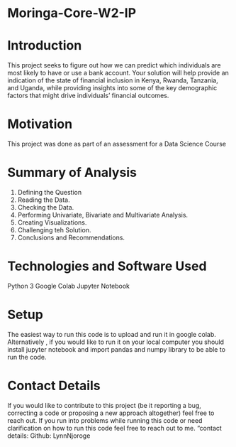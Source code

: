 # Moringa-Core-W2-IP

# Introduction
This project seeks to figure out how we can predict which individuals are most likely to have or use a bank account. Your solution will help provide an indication of the state of financial inclusion in Kenya, Rwanda, Tanzania, and Uganda, while providing insights into some of the key demographic factors that might drive individuals’ financial outcomes.

# Motivation
This project was done as part of an assessment for a Data Science Course

# Summary of Analysis
1. Defining the Question 
2. Reading the Data.
3. Checking the Data.
4. Performing Univariate, Bivariate and Multivariate Analysis.
5. Creating Visualizations.
6. Challenging teh Solution.
4. Conclusions and Recommendations. 


# Technologies and Software Used
Python 3 Google Colab Jupyter Notebook

# Setup
The easiest way to run this code is to upload and run it in google colab. Alternatively , if you would like to run it on your local computer you should install jupyter notebook and import pandas and numpy library to be able to run the code.

# Contact Details
If you would like to contribute to this project (be it reporting a bug, correcting a code or proposing a new approach altogether) feel free to reach out. If you run into problems while running this code or need clarification on how to run this code feel free to reach out to me. “contact details: Github: LynnNjoroge
